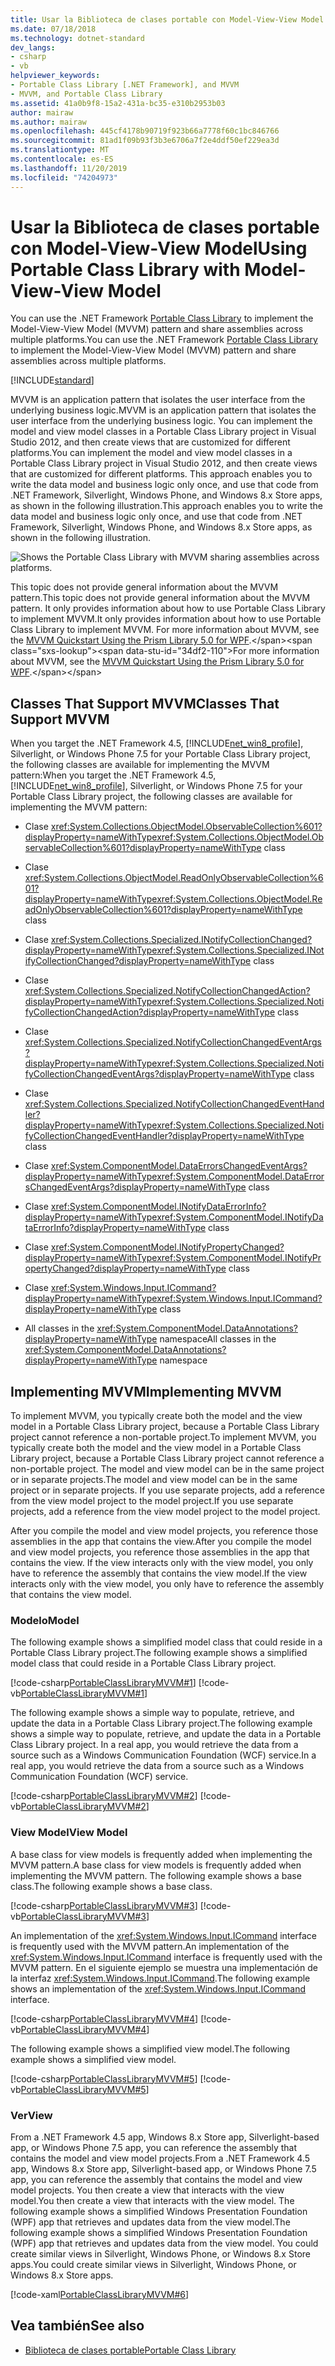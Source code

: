 ```yaml
---
title: Usar la Biblioteca de clases portable con Model-View-View Model
ms.date: 07/18/2018
ms.technology: dotnet-standard
dev_langs:
- csharp
- vb
helpviewer_keywords:
- Portable Class Library [.NET Framework], and MVVM
- MVVM, and Portable Class Library
ms.assetid: 41a0b9f8-15a2-431a-bc35-e310b2953b03
author: mairaw
ms.author: mairaw
ms.openlocfilehash: 445cf4178b90719f923b66a7778f60c1bc846766
ms.sourcegitcommit: 81ad1f09b93f3b3e6706a7f2e4ddf50ef229ea3d
ms.translationtype: MT
ms.contentlocale: es-ES
ms.lasthandoff: 11/20/2019
ms.locfileid: "74204973"
---
```

# <a name="using-portable-class-library-with-model-view-view-model"></a><span data-ttu-id="34df2-102">Usar la Biblioteca de clases portable con Model-View-View Model</span><span class="sxs-lookup"><span data-stu-id="34df2-102">Using Portable Class Library with Model-View-View Model</span></span>
<span data-ttu-id="34df2-103">You can use the .NET Framework [Portable Class Library](../../../docs/standard/cross-platform/cross-platform-development-with-the-portable-class-library.md) to implement the Model-View-View Model (MVVM) pattern and share assemblies across multiple platforms.</span><span class="sxs-lookup"><span data-stu-id="34df2-103">You can use the .NET Framework [Portable Class Library](../../../docs/standard/cross-platform/cross-platform-development-with-the-portable-class-library.md) to implement the Model-View-View Model (MVVM) pattern and share assemblies across multiple platforms.</span></span>

[!INCLUDE[standard](../../../includes/pcl-to-standard.md)]

 <span data-ttu-id="34df2-104">MVVM is an application pattern that isolates the user interface from the underlying business logic.</span><span class="sxs-lookup"><span data-stu-id="34df2-104">MVVM is an application pattern that isolates the user interface from the underlying business logic.</span></span> <span data-ttu-id="34df2-105">You can implement the model and view model classes in a Portable Class Library project in Visual Studio 2012, and then create views that are customized for different platforms.</span><span class="sxs-lookup"><span data-stu-id="34df2-105">You can implement the model and view model classes in a Portable Class Library project in Visual Studio 2012, and then create views that are customized for different platforms.</span></span> <span data-ttu-id="34df2-106">This approach enables you to write the data model and business logic only once, and use that code from .NET Framework, Silverlight, Windows Phone, and Windows 8.x Store apps, as shown in the following illustration.</span><span class="sxs-lookup"><span data-stu-id="34df2-106">This approach enables you to write the data model and business logic only once, and use that code from .NET Framework, Silverlight, Windows Phone, and Windows 8.x Store apps, as shown in the following illustration.</span></span>

 ![Shows the Portable Class Library with MVVM sharing assemblies across platforms.](./media/using-portable-class-library-with-model-view-view-model/mvvm-share-assemblies-across-platforms.png)

 <span data-ttu-id="34df2-108">This topic does not provide general information about the MVVM pattern.</span><span class="sxs-lookup"><span data-stu-id="34df2-108">This topic does not provide general information about the MVVM pattern.</span></span> <span data-ttu-id="34df2-109">It only provides information about how to use Portable Class Library to implement MVVM.</span><span class="sxs-lookup"><span data-stu-id="34df2-109">It only provides information about how to use Portable Class Library to implement MVVM.</span></span> <span data-ttu-id="34df2-110">For more information about MVVM, see the [MVVM Quickstart Using the Prism Library 5.0 for WPF](https://docs.microsoft.com/previous-versions/msp-n-p/gg430857(v=pandp.40)).</span><span class="sxs-lookup"><span data-stu-id="34df2-110">For more information about MVVM, see the [MVVM Quickstart Using the Prism Library 5.0 for WPF](https://docs.microsoft.com/previous-versions/msp-n-p/gg430857(v=pandp.40)).</span></span>

## <a name="classes-that-support-mvvm"></a><span data-ttu-id="34df2-111">Classes That Support MVVM</span><span class="sxs-lookup"><span data-stu-id="34df2-111">Classes That Support MVVM</span></span>
 <span data-ttu-id="34df2-112">When you target the .NET Framework 4.5, [!INCLUDE[net_win8_profile](../../../includes/net-win8-profile-md.md)], Silverlight, or Windows Phone 7.5 for your Portable Class Library project, the following classes are available for implementing the MVVM pattern:</span><span class="sxs-lookup"><span data-stu-id="34df2-112">When you target the .NET Framework 4.5, [!INCLUDE[net_win8_profile](../../../includes/net-win8-profile-md.md)], Silverlight, or Windows Phone 7.5 for your Portable Class Library project, the following classes are available for implementing the MVVM pattern:</span></span>

- <span data-ttu-id="34df2-113">Clase <xref:System.Collections.ObjectModel.ObservableCollection%601?displayProperty=nameWithType></span><span class="sxs-lookup"><span data-stu-id="34df2-113"><xref:System.Collections.ObjectModel.ObservableCollection%601?displayProperty=nameWithType> class</span></span>

- <span data-ttu-id="34df2-114">Clase <xref:System.Collections.ObjectModel.ReadOnlyObservableCollection%601?displayProperty=nameWithType></span><span class="sxs-lookup"><span data-stu-id="34df2-114"><xref:System.Collections.ObjectModel.ReadOnlyObservableCollection%601?displayProperty=nameWithType> class</span></span>

- <span data-ttu-id="34df2-115">Clase <xref:System.Collections.Specialized.INotifyCollectionChanged?displayProperty=nameWithType></span><span class="sxs-lookup"><span data-stu-id="34df2-115"><xref:System.Collections.Specialized.INotifyCollectionChanged?displayProperty=nameWithType> class</span></span>

- <span data-ttu-id="34df2-116">Clase <xref:System.Collections.Specialized.NotifyCollectionChangedAction?displayProperty=nameWithType></span><span class="sxs-lookup"><span data-stu-id="34df2-116"><xref:System.Collections.Specialized.NotifyCollectionChangedAction?displayProperty=nameWithType> class</span></span>

- <span data-ttu-id="34df2-117">Clase <xref:System.Collections.Specialized.NotifyCollectionChangedEventArgs?displayProperty=nameWithType></span><span class="sxs-lookup"><span data-stu-id="34df2-117"><xref:System.Collections.Specialized.NotifyCollectionChangedEventArgs?displayProperty=nameWithType> class</span></span>

- <span data-ttu-id="34df2-118">Clase <xref:System.Collections.Specialized.NotifyCollectionChangedEventHandler?displayProperty=nameWithType></span><span class="sxs-lookup"><span data-stu-id="34df2-118"><xref:System.Collections.Specialized.NotifyCollectionChangedEventHandler?displayProperty=nameWithType> class</span></span>

- <span data-ttu-id="34df2-119">Clase <xref:System.ComponentModel.DataErrorsChangedEventArgs?displayProperty=nameWithType></span><span class="sxs-lookup"><span data-stu-id="34df2-119"><xref:System.ComponentModel.DataErrorsChangedEventArgs?displayProperty=nameWithType> class</span></span>

- <span data-ttu-id="34df2-120">Clase <xref:System.ComponentModel.INotifyDataErrorInfo?displayProperty=nameWithType></span><span class="sxs-lookup"><span data-stu-id="34df2-120"><xref:System.ComponentModel.INotifyDataErrorInfo?displayProperty=nameWithType> class</span></span>

- <span data-ttu-id="34df2-121">Clase <xref:System.ComponentModel.INotifyPropertyChanged?displayProperty=nameWithType></span><span class="sxs-lookup"><span data-stu-id="34df2-121"><xref:System.ComponentModel.INotifyPropertyChanged?displayProperty=nameWithType> class</span></span>

- <span data-ttu-id="34df2-122">Clase <xref:System.Windows.Input.ICommand?displayProperty=nameWithType></span><span class="sxs-lookup"><span data-stu-id="34df2-122"><xref:System.Windows.Input.ICommand?displayProperty=nameWithType> class</span></span>

- <span data-ttu-id="34df2-123">All classes in the <xref:System.ComponentModel.DataAnnotations?displayProperty=nameWithType> namespace</span><span class="sxs-lookup"><span data-stu-id="34df2-123">All classes in the <xref:System.ComponentModel.DataAnnotations?displayProperty=nameWithType> namespace</span></span>

## <a name="implementing-mvvm"></a><span data-ttu-id="34df2-124">Implementing MVVM</span><span class="sxs-lookup"><span data-stu-id="34df2-124">Implementing MVVM</span></span>
 <span data-ttu-id="34df2-125">To implement MVVM, you typically create both the model and the view model in a Portable Class Library project, because a Portable Class Library project cannot reference a non-portable project.</span><span class="sxs-lookup"><span data-stu-id="34df2-125">To implement MVVM, you typically create both the model and the view model in a Portable Class Library project, because a Portable Class Library project cannot reference a non-portable project.</span></span> <span data-ttu-id="34df2-126">The model and view model can be in the same project or in separate projects.</span><span class="sxs-lookup"><span data-stu-id="34df2-126">The model and view model can be in the same project or in separate projects.</span></span> <span data-ttu-id="34df2-127">If you use separate projects, add a reference from the view model project to the model project.</span><span class="sxs-lookup"><span data-stu-id="34df2-127">If you use separate projects, add a reference from the view model project to the model project.</span></span>

 <span data-ttu-id="34df2-128">After you compile the model and view model projects, you reference those assemblies in the app that contains the view.</span><span class="sxs-lookup"><span data-stu-id="34df2-128">After you compile the model and view model projects, you reference those assemblies in the app that contains the view.</span></span> <span data-ttu-id="34df2-129">If the view interacts only with the view model, you only have to reference the assembly that contains the view model.</span><span class="sxs-lookup"><span data-stu-id="34df2-129">If the view interacts only with the view model, you only have to reference the assembly that contains the view model.</span></span>

### <a name="model"></a><span data-ttu-id="34df2-130">Modelo</span><span class="sxs-lookup"><span data-stu-id="34df2-130">Model</span></span>
 <span data-ttu-id="34df2-131">The following example shows a simplified model class that could reside in a Portable Class Library project.</span><span class="sxs-lookup"><span data-stu-id="34df2-131">The following example shows a simplified model class that could reside in a Portable Class Library project.</span></span>

 [!code-csharp[PortableClassLibraryMVVM#1](../../../samples/snippets/csharp/VS_Snippets_CLR/portableclasslibrarymvvm/cs/customer.cs#1)]
 [!code-vb[PortableClassLibraryMVVM#1](../../../samples/snippets/visualbasic/VS_Snippets_CLR/portableclasslibrarymvvm/vb/customer.vb#1)]

 <span data-ttu-id="34df2-132">The following example shows a simple way to populate, retrieve, and update the data in a Portable Class Library project.</span><span class="sxs-lookup"><span data-stu-id="34df2-132">The following example shows a simple way to populate, retrieve, and update the data in a Portable Class Library project.</span></span> <span data-ttu-id="34df2-133">In a real app, you would retrieve the data from a source such as a Windows Communication Foundation (WCF) service.</span><span class="sxs-lookup"><span data-stu-id="34df2-133">In a real app, you would retrieve the data from a source such as a Windows Communication Foundation (WCF) service.</span></span>

 [!code-csharp[PortableClassLibraryMVVM#2](../../../samples/snippets/csharp/VS_Snippets_CLR/portableclasslibrarymvvm/cs/customerrepository.cs#2)]
 [!code-vb[PortableClassLibraryMVVM#2](../../../samples/snippets/visualbasic/VS_Snippets_CLR/portableclasslibrarymvvm/vb/customerrepository.vb#2)]

### <a name="view-model"></a><span data-ttu-id="34df2-134">View Model</span><span class="sxs-lookup"><span data-stu-id="34df2-134">View Model</span></span>
 <span data-ttu-id="34df2-135">A base class for view models is frequently added when implementing the MVVM pattern.</span><span class="sxs-lookup"><span data-stu-id="34df2-135">A base class for view models is frequently added when implementing the MVVM pattern.</span></span> <span data-ttu-id="34df2-136">The following example shows a base class.</span><span class="sxs-lookup"><span data-stu-id="34df2-136">The following example shows a base class.</span></span>

 [!code-csharp[PortableClassLibraryMVVM#3](../../../samples/snippets/csharp/VS_Snippets_CLR/portableclasslibrarymvvm/cs/viewmodelbase.cs#3)]
 [!code-vb[PortableClassLibraryMVVM#3](../../../samples/snippets/visualbasic/VS_Snippets_CLR/portableclasslibrarymvvm/vb/viewmodelbase.vb#3)]

 <span data-ttu-id="34df2-137">An implementation of the <xref:System.Windows.Input.ICommand> interface is frequently used with the MVVM pattern.</span><span class="sxs-lookup"><span data-stu-id="34df2-137">An implementation of the <xref:System.Windows.Input.ICommand> interface is frequently used with the MVVM pattern.</span></span> <span data-ttu-id="34df2-138">En el siguiente ejemplo se muestra una implementación de la interfaz <xref:System.Windows.Input.ICommand>.</span><span class="sxs-lookup"><span data-stu-id="34df2-138">The following example shows an implementation of the <xref:System.Windows.Input.ICommand> interface.</span></span>

 [!code-csharp[PortableClassLibraryMVVM#4](../../../samples/snippets/csharp/VS_Snippets_CLR/portableclasslibrarymvvm/cs/relaycommand.cs#4)]
 [!code-vb[PortableClassLibraryMVVM#4](../../../samples/snippets/visualbasic/VS_Snippets_CLR/portableclasslibrarymvvm/vb/relaycommand.vb#4)]

 <span data-ttu-id="34df2-139">The following example shows a simplified view model.</span><span class="sxs-lookup"><span data-stu-id="34df2-139">The following example shows a simplified view model.</span></span>

 [!code-csharp[PortableClassLibraryMVVM#5](../../../samples/snippets/csharp/VS_Snippets_CLR/portableclasslibrarymvvm/cs/mainpageviewmodel.cs#5)]
 [!code-vb[PortableClassLibraryMVVM#5](../../../samples/snippets/visualbasic/VS_Snippets_CLR/portableclasslibrarymvvm/vb/customerviewmodel.vb#5)]  
  
### <a name="view"></a><span data-ttu-id="34df2-140">Ver</span><span class="sxs-lookup"><span data-stu-id="34df2-140">View</span></span>  
 <span data-ttu-id="34df2-141">From a .NET Framework 4.5 app, Windows 8.x Store app, Silverlight-based app, or Windows Phone 7.5 app, you can reference the assembly that contains the model and view model projects.</span><span class="sxs-lookup"><span data-stu-id="34df2-141">From a .NET Framework 4.5 app, Windows 8.x Store app, Silverlight-based app, or Windows Phone 7.5 app, you can reference the assembly that contains the model and view model projects.</span></span>  <span data-ttu-id="34df2-142">You then create a view that interacts with the view model.</span><span class="sxs-lookup"><span data-stu-id="34df2-142">You then create a view that interacts with the view model.</span></span> <span data-ttu-id="34df2-143">The following example shows a simplified Windows Presentation Foundation (WPF) app that retrieves and updates data from the view model.</span><span class="sxs-lookup"><span data-stu-id="34df2-143">The following example shows a simplified Windows Presentation Foundation (WPF) app that retrieves and updates data from the view model.</span></span> <span data-ttu-id="34df2-144">You could create similar views in Silverlight, Windows Phone, or Windows 8.x Store apps.</span><span class="sxs-lookup"><span data-stu-id="34df2-144">You could create similar views in Silverlight, Windows Phone, or Windows 8.x Store apps.</span></span>  
  
 [!code-xaml[PortableClassLibraryMVVM#6](../../../samples/snippets/csharp/VS_Snippets_CLR/portableclasslibrarymvvm/cs/mainwindow.xaml#6)]  
  
## <a name="see-also"></a><span data-ttu-id="34df2-145">Vea también</span><span class="sxs-lookup"><span data-stu-id="34df2-145">See also</span></span>

- [<span data-ttu-id="34df2-146">Biblioteca de clases portable</span><span class="sxs-lookup"><span data-stu-id="34df2-146">Portable Class Library</span></span>](../../../docs/standard/cross-platform/cross-platform-development-with-the-portable-class-library.md)
